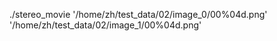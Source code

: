 ./stereo_movie '/home/zh/test_data/02/image_0/00%04d.png' '/home/zh/test_data/02/image_1/00%04d.png'